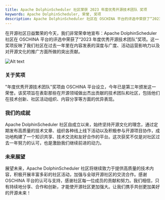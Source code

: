 ```yaml
---
title: Apache DolphinScheduler 社区荣获 2023 年度优秀开源技术团队 奖项
keywords: Apache DolphinScheduler, 荣誉, 奖项
description: Apache DolphinScheduler 社区在 OSCHINA 平台的评选中荣获了“2023 年度优秀开源技术团队”奖项
---
```


在开源社区日益繁荣的今天，我们非常荣幸地宣布：Apache DolphinScheduler 社区在 OSCHINA 平台的评选中荣获了“2023 年度优秀开源技术团队”奖项。这一奖项反映了我们社区在过去一年里在内容发表的深度与广度、活动运营影响力以及对开源文化的推广方面所做的突出贡献。

![Alt text](/img/2023-12-18/1.png)

### 

### 关于奖项

"年度优秀开源技术团队"奖项由 OSCHINA 平台设立，今年已是第三年颁发这一荣誉。该奖项旨在表彰那些在开源领域做出杰出贡献的技术团队和社区，包括他们在技术创新、社区活动组织、内容分享等方面的优异表现。

### 我们的成就

Apache DolphinScheduler 社区自成立以来，始终坚持开源文化的理念，通过定期发布高质量的技术文章、组织各种线上线下活动以及积极参与开源项目协作，成功地构建了一个知识共享、技术交流和友好合作的平台。这次获奖不仅是对社区过去一年努力的认可，也是激励我们继续前进的动力。

### 未来展望

展望未来，Apache DolphinScheduler 社区将继续致力于提供高质量的技术内容，积极开展丰富多彩的社区活动，加强与全球开源社区的交流合作。感谢 OSCHINA 平台的认可与支持，感谢社区每一位成员的贡献和努力。我们相信，只有持续地分享、合作和创新，才能使开源社区更加强大。让我们携手共创更加美好的开源未来！